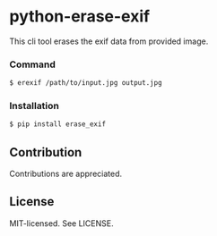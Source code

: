 python-erase-exif
=============

This cli tool erases the exif data from provided image.

### Command
```bash
$ erexif /path/to/input.jpg output.jpg
```

### Installation
```bash
$ pip install erase_exif
```

Contribution
------
Contributions are appreciated.

License
------
MIT-licensed. See LICENSE.
